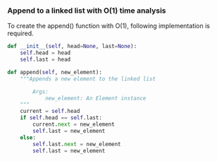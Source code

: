 ### Append to a linked list with O(1) time analysis

To create the append() function with O(1), following implementation is required.

```python
def __init__(self, head=None, last=None):
    self.head = head
    self.last = head

def append(self, new_element):
    """Appends a new element to the linked list

        Args:
            new_element: An Element instance
    """
    current = self.head
    if self.head == self.last:
        current.next = new_element
        self.last = new_element
    else:
        self.last.next = new_element
        self.last = new_element
```
